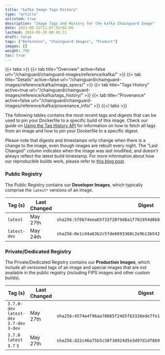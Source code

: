 ```yaml
---
title: "kafka Image Tags History"
type: "article"
unlisted: true
description: "Image Tags and History for the kafka Chainguard Image"
date: 2023-06-22T11:07:52+02:00
lastmod: 2024-05-28 00:45:11
draft: false
tags: ["Reference", "Chainguard Images", "Product"]
images: []
weight: 700
toc: true
---
```


{{< tabs >}}
{{< tab title="Overview" active=false url="/chainguard/chainguard-images/reference/kafka/" >}}
{{< tab title="Details" active=false url="/chainguard/chainguard-images/reference/kafka/image_specs/" >}}
{{< tab title="Tags History" active=true url="/chainguard/chainguard-images/reference/kafka/tags_history/" >}}
{{< tab title="Provenance" active=false url="/chainguard/chainguard-images/reference/kafka/provenance_info/" >}}
{{</ tabs >}}

The following tables contains the most recent tags and digests that can be used to pin your Dockerfile to a specific build of this image. Check our guide on [Using the Tag History API](/chainguard/chainguard-images/using-the-tag-history-api/) for information on how to fetch all tags from an image and how to pin your Dockerfile to a specific digest.

Please note that digests and timestamps only change when there is a change to the image, even though images are rebuilt every night. The "Last Changed" column indicates when the image was last modified, and doesn't always reflect the latest build timestamp. For more information about how our reproducible builds work, please refer to [this blog post](https://www.chainguard.dev/unchained/reproducing-chainguards-reproducible-image-builds).

### Public Registry
The Public Registry contains our **Developer Images**, which typically comprise the `latest*` versions of an image.

| Tag (s)       | Last Changed | Digest                                                                    |
|---------------|--------------|---------------------------------------------------------------------------|
|  `latest`     | May 27th     | `sha256:5f6b74eea65f33f28f9d8a1f701954d8b0eb42c2c42cd69776afc0915ba6851b` |
|  `latest-dev` | May 24th     | `sha256:0e1cd4a63b2c5fde6693368c2e9b13b542c873b1aa847c816d07f5a1810328f1` |


### Private/Dedicated Registry
The Private/Dedicated Registry contains our **Production Images**, which include all versioned tags of an image and special images that are not available in the public registry (including FIPS images and other custom builds).

| Tag (s)                                     | Last Changed | Digest                                                                    |
|---------------------------------------------|--------------|---------------------------------------------------------------------------|
|  `3.7.0-dev` `latest-dev` `3.7-dev` `3-dev` | May 27th     | `sha256:4574a4f96aa78665f24d5f63326ede7fe145f348f8798470f04b2bea1cf6d74c` |
|  `3.7.0` `latest` `3.7` `3`                 | May 27th     | `sha256:d22c46a75b5c38f38924d5e3d97d1df8b9adb601e4c26d3f35df15a7829635ed` |

